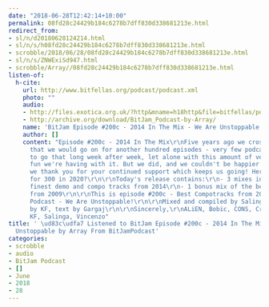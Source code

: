 ```yaml
---
date: "2018-06-28T12:42:14+10:00"
permalink: 08fd28c24429b184c6278b7dff830d338681213e.html
redirect_from:
- sl/n/d20180628124214.html
- sl/n/s/h08fd28c24429b184c6278b7dff830d338681213e.html
- scrobble/2018/06/28/08fd28c24429b184c6278b7dff830d338681213e.html
- sl/n/s/ZNWExiSd947.html
- scrobble/Array//08fd28c24429b184c6278b7dff830d338681213e.html
listen-of:
  h-cite:
    url: http://www.bitfellas.org/podcast/podcast.xml
    photo: ""
    audio:
    - http://files.exotica.org.uk/?http&mname=h18http&file=bitfellas/podcast/bitjam_200c.mp3
    - http://archive.org/download/BitJam_Podcast-by-Array/
    name: 'BitJam Episode #200c - 2014 In The Mix - We Are Unstoppable'
    author: []
    content: "Episode #200c - 2014 In The Mix\r\nFive years ago we crossed our fingers
      that we would go on for another hundred episodes - very few podcasts manage
      to go that long week after week, let alone with this amount of versatility and
      fun we're having with it. But we did, and we couldn't be happier about it, and
      we thank you for your continued support which keeps us going! Here's us hoping
      for 300 in 2020?\r\n\r\nToday's release contains:\r\n- 3 mixes including the
      finest demo and compo tracks from 2014\r\n- 1 bonus mix of the best demo tracks
      from 2009\r\n\r\nThis is episode #200c - Best Compotracks from 2014 - Part 2.\r\n\r\nBitJam
      Podcast - We Are Unstoppable!\r\n\r\nMixed and compiled by Salinga, logo #200
      by KF, text by Gargaj\r\n\r\nSincerely,\r\nALiEN, Bobic, CONS, Cristian, Jegougou,
      KF, Salinga, Vincenzo"
title: ' \ud83c\udfa7 Listened to BitJam Episode #200c - 2014 In The Mix - We Are
  Unstoppable by Array From BitJamPodcast'
categories:
- scrobble
- audio
- BitJam Podcast
- []
- June
- 2018
- 28
---
```

